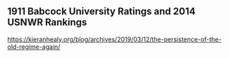 ## 1911 Babcock University Ratings and 2014 USNWR Rankings


https://kieranhealy.org/blog/archives/2019/03/12/the-persistence-of-the-old-regime-again/
